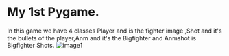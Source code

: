 # My 1st Pygame.
In this game we have 4 classes Player and is the fighter image ,Shot and it's the bullets of the player,Anm and it's the Bigfighter and Anmshot is Bigfighter Shots.
![image1](images/my-image.png)

